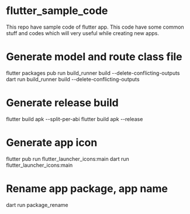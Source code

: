 # flutter_sample_code
This repo have sample code of flutter app. This code have some common stuff and codes which will very useful while creating new apps.

# Generate model and route class file
flutter packages pub run build_runner build --delete-conflicting-outputs
dart run build_runner build --delete-conflicting-outputs

# Generate release build
flutter build apk --split-per-abi
flutter build apk --release

# Generate app icon
flutter pub run flutter_launcher_icons:main
dart run flutter_launcher_icons:main

# Rename app package, app name
dart run package_rename